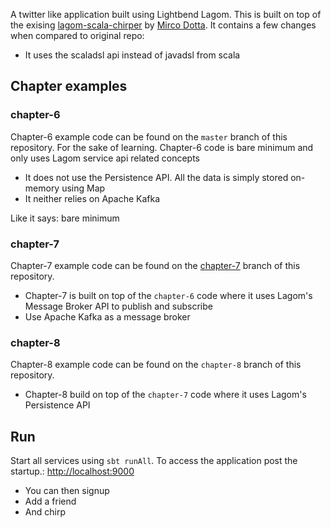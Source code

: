 A twitter like application built using Lightbend Lagom. 
This is built on top of the exising [lagom-scala-chirper](https://github.com/dotta/activator-lagom-scala-chirper) by [Mirco Dotta](https://twitter.com/mircodotta). It contains a few changes when compared to original repo:
* It uses the scaladsl api instead of javadsl from scala

## Chapter examples

### chapter-6
Chapter-6 example code can be found on the `master` branch of this repository. For the sake of learning. Chapter-6 code is bare minimum and only uses Lagom service api related concepts

* It does not use the Persistence API. All the data is simply stored on-memory using Map 
* It neither relies on Apache Kafka

Like it says: bare minimum

### chapter-7
Chapter-7 example code can be found on the [chapter-7](https://github.com/scala-microservices-book/book-examples/tree/chapter-7/chapter-6) branch of this repository.

* Chapter-7 is built on top of the `chapter-6` code where it uses Lagom's Message Broker API to publish and subscribe
* Use Apache Kafka as a message broker


### chapter-8
Chapter-8 example code can be found on the `chapter-8` branch of this repository.

* Chapter-8 build on top of the `chapter-7` code where it uses Lagom's Persistence API

## Run

Start all services using `sbt runAll`. To access the application post the startup.: [http://localhost:9000](http://localhost:9000)
* You can then signup 
* Add a friend
* And chirp
